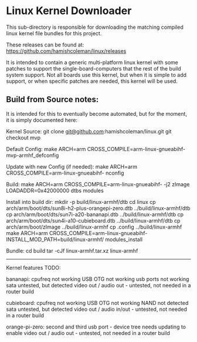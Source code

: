 Linux Kernel Downloader
=======================

This sub-directory is responsible for downloading the matching compiled
linux kernel file bundles for this project.

These releases can be found at:
    https://github.com/hamishcoleman/linux/releases

It is intended to contain a generic multi-platform linux kernel with some
patches to support the single-board-computers that the rest of the build
system support.  Not all boards use this kernel, but when it is simple to
add support, or when specific patches are needed, this kernel will be used.


Build from Source notes:
------------------------

It is intended for this to eventually become automated, but for the moment,
it is simply documented here:

Kernel Source:
    git clone git@github.com:hamishcoleman/linux.git
    git checkout mvp

Default Config:
    make ARCH=arm CROSS_COMPILE=arm-linux-gnueabihf- mvp-armhf_defconfig

Update with new Config (if needed):
    make ARCH=arm CROSS_COMPILE=arm-linux-gnueabihf- nconfig

Build:
    make ARCH=arm CROSS_COMPILE=arm-linux-gnueabihf- -j2 zImage LOADADDR=0x42000000 dtbs modules

Install into build dir:
    mkdir -p build/linux-armhf/dtb
    cd linux
    cp arch/arm/boot/dts/sun8i-h2-plus-orangepi-zero.dtb ../build/linux-armhf/dtb
    cp arch/arm/boot/dts/sun7i-a20-bananapi.dtb ../build/linux-armhf/dtb
    cp arch/arm/boot/dts/sun4i-a10-cubieboard.dtb ../build/linux-armhf/dtb
    cp arch/arm/boot/zImage ../build/linux-armhf
    cp .config ../build/linux-armhf
    make ARCH=arm CROSS_COMPILE=arm-linux-gnueabihf- \
        INSTALL_MOD_PATH=build/linux-armhf/ modules_install

Bundle:
    cd build
    tar -cJf linux-armhf.tar.xz linux-armhf

---
Kernel features TODO:

bananapi:
    cpufreq not working
    USB OTG not working
    usb ports not working
    sata untested, but detected
    video out / audio out - untested, not needed in a router build

cubieboard:
    cpufreq not working
    USB OTG not working
    NAND not detected
    sata untested, but detected
    video out / audio in/out - untested, not needed in a router build

orange-pi-zero:
    second and third usb port - device tree needs updating to enable
    video out / audio out - untested, not needed in a router build

